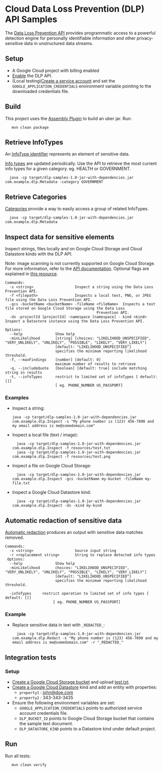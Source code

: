 # Cloud Data Loss Prevention (DLP) API Samples
The [Data Loss Prevention API](https://cloud.google.com/dlp/docs/) provides programmatic access to 
a powerful detection engine for personally identifiable information and other privacy-sensitive data
 in unstructured data streams.

## Setup
- A Google Cloud project with billing enabled
- [Enable](https://console.cloud.google.com/launcher/details/google/dlp.googleapis.com) the DLP API.
- (Local testing)[Create a service account](https://cloud.google.com/docs/authentication/getting-started)
and set the `GOOGLE_APPLICATION_CREDENTIALS` environment variable pointing to the downloaded credentials file.

## Build
This project uses the [Assembly Plugin](https://maven.apache.org/plugins/maven-assembly-plugin/usage.html) to build an uber jar.
Run:
```
   mvn clean package
```

## Retrieve InfoTypes
An [InfoType identifier](https://cloud.google.com/dlp/docs/infotypes-categories) represents an element of sensitive data.

[Info types](https://cloud.google.com/dlp/docs/infotypes-reference#global) are updated periodically. Use the API to retrieve the most current 
info types for a given category. eg. HEALTH or GOVERNMENT.
  ```
    java -cp target/dlp-samples-1.0-jar-with-dependencies.jar com.example.dlp.Metadata -category GOVERNMENT
  ``` 

## Retrieve Categories
[Categories](https://cloud.google.com/dlp/docs/infotypes-categories) provide a way to easily access a group of related InfoTypes.
```
  java -cp target/dlp-samples-1.0-jar-with-dependencies.jar com.example.dlp.Metadata
``` 

## Inspect data for sensitive elements
Inspect strings, files locally and on Google Cloud Storage and Cloud Datastore kinds with the DLP API.

Note: image scanning is not currently supported on Google Cloud Storage.
For more information, refer to the [API documentation](https://cloud.google.com/dlp/docs). 
Optional flags are explained in [this resource](https://cloud.google.com/dlp/docs/reference/rest/v2beta1/content/inspect#InspectConfig).
```
Commands:
  -s <string>                   Inspect a string using the Data Loss Prevention API.
  -f <filepath>                 Inspects a local text, PNG, or JPEG file using the Data Loss Prevention API.
  -gcs -bucketName <bucketName> -fileName <fileName>  Inspects a text file stored on Google Cloud Storage using the Data Loss
                                          Prevention API.
  -ds -projectId [projectId] -namespace [namespace] - kind <kind> Inspect a Datastore instance using the Data Loss Prevention API.

Options:
  --help               Show help 
  -minLikelihood       [string] [choices: "LIKELIHOOD_UNSPECIFIED", "VERY_UNLIKELY", "UNLIKELY", "POSSIBLE", "LIKELY", "VERY_LIKELY"]
                       [default: "LIKELIHOOD_UNSPECIFIED"]
                       specifies the minimum reporting likelihood threshold.
  -f, --maxFindings    [number] [default: 0]
                       maximum number of results to retrieve
  -q, --includeQuote   [boolean] [default: true] include matching string in results
  -t, --infoTypes      restrict to limited set of infoTypes [ default: []]
                       [ eg. PHONE_NUMBER US_PASSPORT]
```
### Examples
 - Inspect a string:
   ```
   java -cp target/dlp-samples-1.0-jar-with-dependencies.jar com.example.dlp.Inspect -s "My phone number is (123) 456-7890 and my email address is me@somedomain.com"
   ```
 - Inspect a local file (text / image):
   ```
     java -cp target/dlp-samples-1.0-jar-with-dependencies.jar com.example.dlp.Inspect -f resources/test.txt
     java -cp target/dlp-samples-1.0-jar-with-dependencies.jar com.example.dlp.Inspect -f resources/test.png
   ```
- Inspect a file on Google Cloud Storage:
  ```
    java -cp target/dlp-samples-1.0-jar-with-dependencies.jar com.example.dlp.Inspect -gcs -bucketName my-bucket -fileName my-file.txt
  ```
- Inspect a Google Cloud Datastore kind:
  ```
    java -cp target/dlp-samples-1.0-jar-with-dependencies.jar com.example.dlp.Inspect -ds -kind my-kind
  ```

## Automatic redaction of sensitive data
[Automatic redaction](https://cloud.google.com/dlp/docs/classification-redaction) produces an output with sensitive data matches removed.

```
Commands:
  -s <string>                   Source input string
  -r <replacement string>       String to replace detected info types
 Options:
  --help               Show help
  -minLikelihood       choices: "LIKELIHOOD_UNSPECIFIED", "VERY_UNLIKELY", "UNLIKELY", "POSSIBLE", "LIKELY", "VERY_LIKELY"]
                       [default: "LIKELIHOOD_UNSPECIFIED"]
                       specifies the minimum reporting likelihood threshold.
  
  -infoTypes     restrict operation to limited set of info types [ default: []]
                      [ eg. PHONE_NUMBER US_PASSPORT]
```

### Example
- Replace sensitive data in text with `_REDACTED_`:
  ```
    java -cp target/dlp-samples-1.0-jar-with-dependencies.jar com.example.dlp.Redact -s "My phone number is (123) 456-7890 and my email address is me@somedomain.com" -r "_REDACTED_"
  ```

## Integration tests
### Setup
- [Create a Google Cloud Storage bucket](https://console.cloud.google.com/storage) and upload [test.txt](src/test/resources/test.txt).
- [Create a Google Cloud Datastore](https://console.cloud.google.com/datastore) kind and add an entity with properties:
  - `property1` : john@doe.com
  - `property2` : 343-343-3435
- Ensure the following environment variables are set:
   - `GOOGLE_APPLICATION_CREDENTIALS` points to authorized service account credentials file.
   - `DLP_BUCKET_ID`  points to Google Cloud Storage bucket that contains the sample text document.
   - `DLP_DATASTORE_KIND` points to a Datastore kind under default project.

## Run
Run all tests:
  ```
     mvn clean verify
  ```

